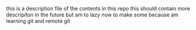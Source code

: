 this is a description file of the contents in this repo
this should contain more descripiton in the future but am to lazy now to make some because am learning git and remote git
